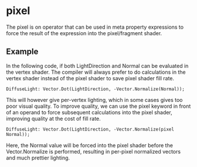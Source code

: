 # pixel

The pixel is on operator that can be used in meta property expressions to force the result of the expression into the pixel/fragment shader.

## Example

In the following code, if both LightDirection and Normal can be evaluated in the vertex shader. The compiler will always prefer to do calculations in the vertex shader instead of the pixel shader to save pixel shader fill rate.

```
DiffuseLight: Vector.Dot(LightDirection, -Vector.Normalize(Normal));
```

This will however give per-vertex lighting, which in some cases gives too poor visual quality. To improve quality, we can use the pixel keyword in front of an operand to force subsequent calculations into the pixel shader, improving quality at the cost of fill rate.

```
DiffuseLight: Vector.Dot(LightDirection, -Vector.Normalize(pixel Normal));
```

Here, the Normal value will be forced into the pixel shader before the Vector.Normalize is performed, resulting in per-pixel normalized vectors and much prettier lighting.